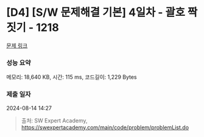 # [D4] [S/W 문제해결 기본] 4일차 - 괄호 짝짓기 - 1218 

[문제 링크](https://swexpertacademy.com/main/code/problem/problemDetail.do?contestProbId=AV14eWb6AAkCFAYD) 

### 성능 요약

메모리: 18,640 KB, 시간: 115 ms, 코드길이: 1,229 Bytes

### 제출 일자

2024-08-14 14:27



> 출처: SW Expert Academy, https://swexpertacademy.com/main/code/problem/problemList.do
